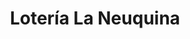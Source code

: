 ---
title: "Lotería La Neuquina"
url: /cutral-co/loteria-la-neuquina-avenida-julio-argentino-roca-2/
shop: lotería
---